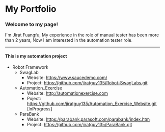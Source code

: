 # My Portfolio
### Welcome to my page!   
I'm Jirat Fuangfu, My experience in the role of manual tester has been more than 2 years, Now I am interested in the automation tester role.  

---
#### This is my automation project
- Robot Framework
  - SwagLab
    - Website: https://www.saucedemo.com/
    - Project: https://github.com/jiratguy135/Robot-SwagLabs.git
  - Automation_Exercise
    - Website: http://automationexercise.com
    - Poject: https://github.com/jiratguy135/Automation_Exercise_Website.git   [InProgress]
  - ParaBank
    - Website: https://parabank.parasoft.com/parabank/index.htm
    - Project: https://github.com/jiratguy135/ParaBank.git
